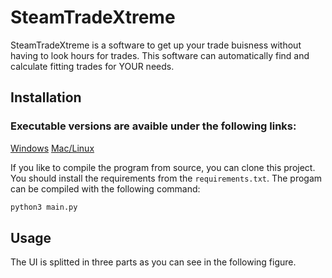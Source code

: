 # SteamTradeXtreme

SteamTradeXtreme is a software to get up your trade buisness without having to look hours for trades.
This software can automatically find and calculate fitting trades for YOUR needs. 

## Installation 

### Executable versions are avaible under the following links:

[Windows](http://ostsee-fewo-heinemeyer.de/science/SteamTradeXtreme_winx64)
[Mac/Linux](http://ostsee-fewo-heinemeyer.de/science/SteamTradeXtreme_unix)

If you like to compile the program from source, you can clone this project. 
You should install the requirements from the ```requirements.txt```.
The progam can be compiled with the following command:
```bash
python3 main.py
```

## Usage

The UI is splitted in three parts as you can see in the following figure.